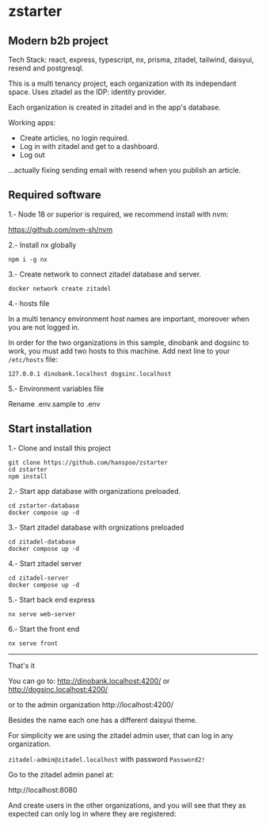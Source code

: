 # zstarter

## Modern b2b project

Tech Stack: react, express, typescript, nx, prisma, zitadel, tailwind, daisyui, resend and postgresql.

This is a multi tenancy project, each organization with its independant space. Uses zitadel as the IDP: identity provider.

Each organization is created in zitadel and in the app's database.

Working apps:

- Create articles, no login required.
- Log in with zitadel and get to a dashboard.
- Log out

...actually fixing sending email with resend when you publish an article.

## Required software

1.- Node 18 or superior is required, we recommend install with nvm:

https://github.com/nvm-sh/nvm

2.- Install nx globally

```
npm i -g nx
```

3.- Create network to connect zitadel database and server.

```
docker network create zitadel
```

4.- hosts file

In a multi tenancy environment host names are important, moreover when you are not logged in.

In order for the two organizations in this sample, dinobank and dogsinc to work, you must add two hosts to this machine. Add next line to your `/etc/hosts` file:

`127.0.0.1 dinobank.localhost dogsinc.localhost`

5.- Environment variables file

Rename .env.sample to .env

## Start installation

1.- Clone and install this project

```
git clone https://github.com/hanspoo/zstarter
cd zstarter
npm install
```

2.- Start app database with organizations preloaded.

```
cd zstarter-database
docker compose up -d
```

3.- Start zitadel database with orgnizations preloaded

```
cd zitadel-database
docker compose up -d
```

4.- Start zitadel server

```
cd zitadel-server
docker compose up -d
```

5.- Start back end express

```
nx serve web-server
```

6.- Start the front end

```
nx serve front
```

---

That's it

You can go to:
http://dinobank.localhost:4200/
or
http://dogsinc.localhost:4200/

or to the admin organization
http://localhost:4200/

Besides the name each one has a different daisyui theme.

For simplicity we are using the zitadel admin user, that can log in any organization.

`zitadel-admin@zitadel.localhost`
with password
`Password2!`

Go to the zitadel admin panel at:

http://localhost:8080

And create users in the other organizations, and you will see that they as expected can only log in where they are registered:
